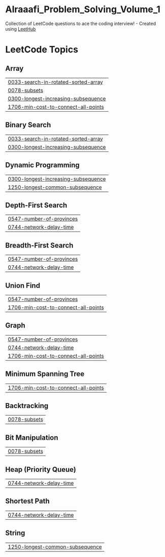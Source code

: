 # Alraaafi_Problem_Solving_Volume_1
Collection of LeetCode questions to ace the coding interview! - Created using [LeetHub](https://github.com/QasimWani/LeetHub)

<!---LeetCode Topics Start-->
# LeetCode Topics
## Array
|  |
| ------- |
| [0033-search-in-rotated-sorted-array](https://github.com/Alraaafi/Alraaafi_Problem_Solving_Volume_1/tree/master/0033-search-in-rotated-sorted-array) |
| [0078-subsets](https://github.com/Alraaafi/Alraaafi_Problem_Solving_Volume_1/tree/master/0078-subsets) |
| [0300-longest-increasing-subsequence](https://github.com/Alraaafi/Alraaafi_Problem_Solving_Volume_1/tree/master/0300-longest-increasing-subsequence) |
| [1706-min-cost-to-connect-all-points](https://github.com/Alraaafi/Alraaafi_Problem_Solving_Volume_1/tree/master/1706-min-cost-to-connect-all-points) |
## Binary Search
|  |
| ------- |
| [0033-search-in-rotated-sorted-array](https://github.com/Alraaafi/Alraaafi_Problem_Solving_Volume_1/tree/master/0033-search-in-rotated-sorted-array) |
| [0300-longest-increasing-subsequence](https://github.com/Alraaafi/Alraaafi_Problem_Solving_Volume_1/tree/master/0300-longest-increasing-subsequence) |
## Dynamic Programming
|  |
| ------- |
| [0300-longest-increasing-subsequence](https://github.com/Alraaafi/Alraaafi_Problem_Solving_Volume_1/tree/master/0300-longest-increasing-subsequence) |
| [1250-longest-common-subsequence](https://github.com/Alraaafi/Alraaafi_Problem_Solving_Volume_1/tree/master/1250-longest-common-subsequence) |
## Depth-First Search
|  |
| ------- |
| [0547-number-of-provinces](https://github.com/Alraaafi/Alraaafi_Problem_Solving_Volume_1/tree/master/0547-number-of-provinces) |
| [0744-network-delay-time](https://github.com/Alraaafi/Alraaafi_Problem_Solving_Volume_1/tree/master/0744-network-delay-time) |
## Breadth-First Search
|  |
| ------- |
| [0547-number-of-provinces](https://github.com/Alraaafi/Alraaafi_Problem_Solving_Volume_1/tree/master/0547-number-of-provinces) |
| [0744-network-delay-time](https://github.com/Alraaafi/Alraaafi_Problem_Solving_Volume_1/tree/master/0744-network-delay-time) |
## Union Find
|  |
| ------- |
| [0547-number-of-provinces](https://github.com/Alraaafi/Alraaafi_Problem_Solving_Volume_1/tree/master/0547-number-of-provinces) |
| [1706-min-cost-to-connect-all-points](https://github.com/Alraaafi/Alraaafi_Problem_Solving_Volume_1/tree/master/1706-min-cost-to-connect-all-points) |
## Graph
|  |
| ------- |
| [0547-number-of-provinces](https://github.com/Alraaafi/Alraaafi_Problem_Solving_Volume_1/tree/master/0547-number-of-provinces) |
| [0744-network-delay-time](https://github.com/Alraaafi/Alraaafi_Problem_Solving_Volume_1/tree/master/0744-network-delay-time) |
| [1706-min-cost-to-connect-all-points](https://github.com/Alraaafi/Alraaafi_Problem_Solving_Volume_1/tree/master/1706-min-cost-to-connect-all-points) |
## Minimum Spanning Tree
|  |
| ------- |
| [1706-min-cost-to-connect-all-points](https://github.com/Alraaafi/Alraaafi_Problem_Solving_Volume_1/tree/master/1706-min-cost-to-connect-all-points) |
## Backtracking
|  |
| ------- |
| [0078-subsets](https://github.com/Alraaafi/Alraaafi_Problem_Solving_Volume_1/tree/master/0078-subsets) |
## Bit Manipulation
|  |
| ------- |
| [0078-subsets](https://github.com/Alraaafi/Alraaafi_Problem_Solving_Volume_1/tree/master/0078-subsets) |
## Heap (Priority Queue)
|  |
| ------- |
| [0744-network-delay-time](https://github.com/Alraaafi/Alraaafi_Problem_Solving_Volume_1/tree/master/0744-network-delay-time) |
## Shortest Path
|  |
| ------- |
| [0744-network-delay-time](https://github.com/Alraaafi/Alraaafi_Problem_Solving_Volume_1/tree/master/0744-network-delay-time) |
## String
|  |
| ------- |
| [1250-longest-common-subsequence](https://github.com/Alraaafi/Alraaafi_Problem_Solving_Volume_1/tree/master/1250-longest-common-subsequence) |
<!---LeetCode Topics End-->